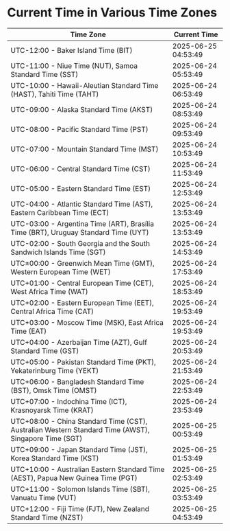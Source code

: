 # Current Time in Various Time Zones

| Time Zone | Current Time |
|-----------|--------------|
| UTC-12:00 - Baker Island Time (BIT) | 2025-06-25 04:53:49 |
| UTC-11:00 - Niue Time (NUT), Samoa Standard Time (SST) | 2025-06-24 05:53:49 |
| UTC-10:00 - Hawaii-Aleutian Standard Time (HAST), Tahiti Time (TAHT) | 2025-06-24 06:53:49 |
| UTC-09:00 - Alaska Standard Time (AKST) | 2025-06-24 08:53:49 |
| UTC-08:00 - Pacific Standard Time (PST) | 2025-06-24 09:53:49 |
| UTC-07:00 - Mountain Standard Time (MST) | 2025-06-24 10:53:49 |
| UTC-06:00 - Central Standard Time (CST) | 2025-06-24 11:53:49 |
| UTC-05:00 - Eastern Standard Time (EST) | 2025-06-24 12:53:49 |
| UTC-04:00 - Atlantic Standard Time (AST), Eastern Caribbean Time (ECT) | 2025-06-24 13:53:49 |
| UTC-03:00 - Argentina Time (ART), Brasília Time (BRT), Uruguay Standard Time (UYT) | 2025-06-24 13:53:49 |
| UTC-02:00 - South Georgia and the South Sandwich Islands Time (SGT) | 2025-06-24 14:53:49 |
| UTC±00:00 - Greenwich Mean Time (GMT), Western European Time (WET) | 2025-06-24 17:53:49 |
| UTC+01:00 - Central European Time (CET), West Africa Time (WAT) | 2025-06-24 18:53:49 |
| UTC+02:00 - Eastern European Time (EET), Central Africa Time (CAT) | 2025-06-24 19:53:49 |
| UTC+03:00 - Moscow Time (MSK), East Africa Time (EAT) | 2025-06-24 19:53:49 |
| UTC+04:00 - Azerbaijan Time (AZT), Gulf Standard Time (GST) | 2025-06-24 20:53:49 |
| UTC+05:00 - Pakistan Standard Time (PKT), Yekaterinburg Time (YEKT) | 2025-06-24 21:53:49 |
| UTC+06:00 - Bangladesh Standard Time (BST), Omsk Time (OMST) | 2025-06-24 22:53:49 |
| UTC+07:00 - Indochina Time (ICT), Krasnoyarsk Time (KRAT) | 2025-06-24 23:53:49 |
| UTC+08:00 - China Standard Time (CST), Australian Western Standard Time (AWST), Singapore Time (SGT) | 2025-06-25 00:53:49 |
| UTC+09:00 - Japan Standard Time (JST), Korea Standard Time (KST) | 2025-06-25 01:53:49 |
| UTC+10:00 - Australian Eastern Standard Time (AEST), Papua New Guinea Time (PGT) | 2025-06-25 02:53:49 |
| UTC+11:00 - Solomon Islands Time (SBT), Vanuatu Time (VUT) | 2025-06-25 03:53:49 |
| UTC+12:00 - Fiji Time (FJT), New Zealand Standard Time (NZST) | 2025-06-25 04:53:49 |
